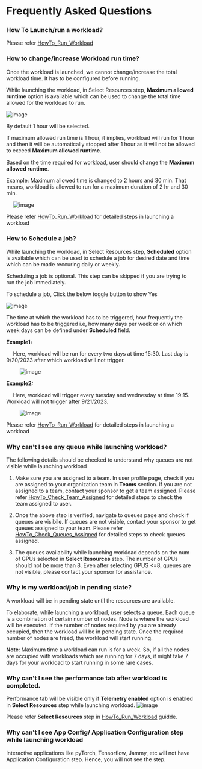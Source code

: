 # Frequently Asked Questions

### How To Launch/run a workload?

Please refer [HowTo_Run_Workload](https://github.com/amddcgpuce/AMDAcceleratorCloudGuides/blob/main/PlexusQuickStartGuide/HowTo_Run_Workload.md)

### How to change/increase Workload run time?

Once the workload is launched, we cannot change/increase the total workload time. It has to be configured before running. 

While launching the workload, in Select Resources step, **Maximum allowed runtime** option is available which can be used to change the total time allowed for the workload to run.

![image](https://github.com/amddcgpuce/AMDAcceleratorCloudGuides/assets/137475062/ad6cd4f8-d197-4e91-8332-60a1bea05323)

By default 1 hour will be selected.

If maximum allowed run time is 1 hour, it implies, workload will run for 1 hour and then it will be automatically stopped after 1 hour as it will not be allowed to exceed **Maximum allowed runtime**.

Based on the time required for workload, user should change the **Maximum allowed runtime**.

Example: Maximum allowed time is changed to 2 hours and 30 min. That means, workload is allowed to run for a maximum duration of 2 hr and 30 min. 

&emsp; ![image](https://github.com/amddcgpuce/AMDAcceleratorCloudGuides/assets/137475062/37e42e06-6f42-48af-b3e2-062cd3f97a1d)

Please refer [HowTo_Run_Workload](https://github.com/amddcgpuce/AMDAcceleratorCloudGuides/blob/main/PlexusQuickStartGuide/HowTo_Run_Workload.md) for detailed steps in launching a workload


### How to Schedule a job?

While launching the workload, in Select Resources step, **Scheduled** option is available which can be used to schedule a job for desired date and time which can be made reccuring daily or weekly.

Scheduling a job is optional. This step can be skipped if you are trying to run the job immediately.

To schedule a job, Click the below toggle button to show Yes

![image](https://github.com/amddcgpuce/AMDAcceleratorCloudGuides/assets/137475062/5ce78a5a-dc51-4b31-ab8f-ccccaf3a997d)

The time at which the workload has to be triggered, how frequently the workload has to be triggered i.e, how many days per week or on which week days can be defined under **Scheduled** field.

**Example1:** 

&emsp; Here, workload will be run for every two days at time 15:30. Last day is 9/20/2023 after which workload will not trigger.

&emsp; &emsp; ![image](https://github.com/amddcgpuce/AMDAcceleratorCloudGuides/assets/137475062/e3d4152f-2007-4fac-86b8-8ed77f7d10fa)

**Example2:**

&emsp; Here, workload will trigger every tuesday and wednesday at time 19:15. Workload will not trigger after 9/21/2023.

&emsp; &emsp; ![image](https://github.com/amddcgpuce/AMDAcceleratorCloudGuides/assets/137475062/4edb9383-20f8-44b1-bca7-8466b9a8c3e2)

Please refer [HowTo_Run_Workload](https://github.com/amddcgpuce/AMDAcceleratorCloudGuides/blob/main/PlexusQuickStartGuide/HowTo_Run_Workload.md) for detailed steps in launching a workload


### Why can't I see any queue while launching workload?

The following details should be checked to understand why queues are not visible while launching workload

1. Make sure you are assigned to a team. In user profile page, check if you are assigned to your organization team in **Teams** section.
   If you are not assigned to a team, contact your sponsor to get a team assigned.
   Please refer [HowTo_Check_Team_Assigned](https://github.com/amddcgpuce/AMDAcceleratorCloudGuides/blob/main/PlexusQuickStartGuide/HowTo_Check_Team_Assigned.md) for detailed steps to check the team assigned to user.

2. Once the above step is verified, navigate to queues page and check if queues are visibile. If queues are not visible, contact your sponsor to get queues assigned to your team.
   Please refer [HowTo_Check_Queues_Assigned](https://github.com/amddcgpuce/AMDAcceleratorCloudGuides/blob/main/PlexusQuickStartGuide/HowTo_Check_Queues_Assigned.md) for detailed steps to check queues assigned.

3. The queues availability while launching workload depends on the num of GPUs selected in **Select Resources** step. The number of GPUs should not be more than 8.
   Even after selecting GPUS <=8, queues are not visible, please contact your sponsor for assistance.


### Why is my workload/job in pending state?

A workload will be in pending state until the resources are available.

To elaborate, while launching a workload, user selects a queue. Each queue is a combination of certain number of nodes.
Node is where the workload will be executed. If the number of nodes required by you are already occupied, then the workload will be in pending state.
Once the required number of nodes are freed, the workload will start running.

**Note**: Maximum time a workload can run is for a week. So, if all the nodes are occupied with workloads which are running for 7 days, it might take 7 days for your workload to start running in some rare cases. 

### Why can't I see the performance tab after workload is completed.

Performance tab will be visible only if **Telemetry enabled** option is enabled in **Select Resources** step while launching workload.
![image](https://github.com/amddcgpuce/AMDAcceleratorCloudGuides/assets/137475062/3eb62866-640c-4f6c-8a9c-ca0a8757ae3d)

Please refer **Select Resources** step in [HowTo_Run_Workload](https://github.com/amddcgpuce/AMDAcceleratorCloudGuides/blob/main/PlexusQuickStartGuide/HowTo_Run_Workload.md) guidde.

### Why can't I see App Config/ Application Configuration step while launching workload

Interactive applications like pyTorch, Tensorflow, Jammy, etc will not have Application Configuration step. Hence, you will not see the step.
